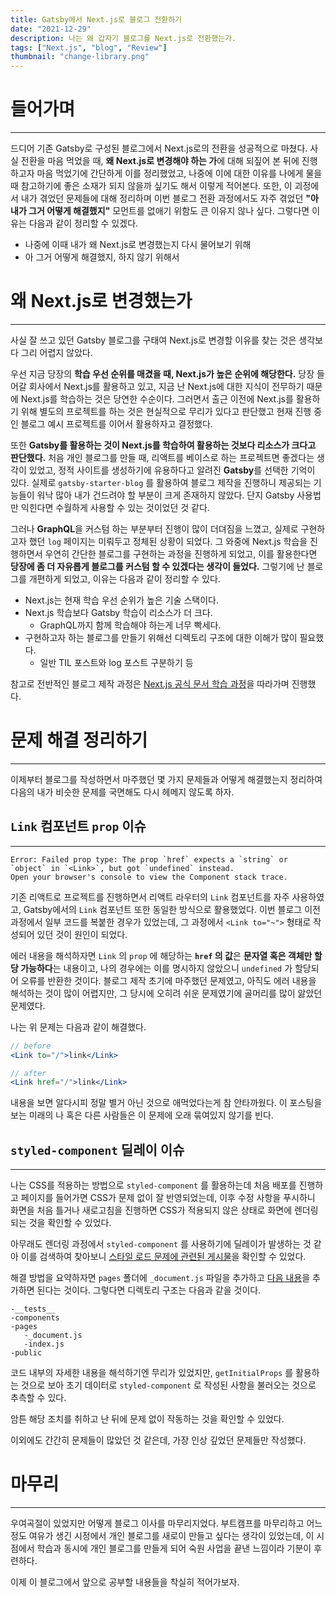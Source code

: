 ```yaml
---
title: Gatsby에서 Next.js로 블로그 전환하기
date: "2021-12-29"
description: 나는 왜 갑자기 블로그를 Next.js로 전환했는가.
tags: ["Next.js", "blog", "Review"]
thumbnail: "change-library.png"
---
```


# 들어가며

---

드디어 기존 Gatsby로 구성된 블로그에서 Next.js로의 전환을 성공적으로 마쳤다. 사실 전환을 마음 먹었을 때, **왜 Next.js로 변경해야 하는 가**에 대해 되짚어 본 뒤에 진행하고자 마음 먹었기에 간단하게 이를 정리했었고, 나중에 이에 대한 이유를 나에게 물을 때 참고하기에 좋은 소재가 되지 않을까 싶기도 해서 이렇게 적어본다. 또한, 이 괴정에서 내가 겪었던 문제들에 대해 정리하며 이번 블로그 전환 과정에서도 자주 겪었던 **"아 내가 그거 어떻게 해결했지"** 모먼트를 없애기 위함도 큰 이유지 않나 싶다. 그렇다면 이유는 다음과 같이 정리할 수 있겠다.

- 나중에 이때 내가 왜 Next.js로 변경했는지 다시 물어보기 위해
- 아 그거 어떻게 해결했지, 하지 않기 위해서

# 왜 Next.js로 변경했는가

---

사실 잘 쓰고 있던 Gatsby 블로그를 구태여 Next.js로 변경할 이유를 찾는 것은 생각보다 그리 어렵지 않았다.

우선 지금 당장의 **학습 우선 순위를 매겼을 때, Next.js가 높은 순위에 해당한다.** 당장 들어갈 회사에서 Next.js를 활용하고 있고, 지금 난 Next.js에 대한 지식이 전무하기 때문에 Next.js를 학습하는 것은 당연한 수순이다. 그러면서 출근 이전에 Next.js를 활용하기 위해 별도의 프로젝트를 하는 것은 현실적으로 무리가 있다고 판단했고 현재 진행 중인 블로그 예시 프로젝트를 이어서 활용하자고 결정했다.

또한 **Gatsby를 활용하는 것이 Next.js를 학습하여 활용하는 것보다 리소스가 크다고 판단했다.** 처음 개인 블로그를 만들 때, 리액트를 베이스로 하는 프로젝트면 좋겠다는 생각이 있었고, 정적 사이트를 생성하기에 유용하다고 알려진 **Gatsby**를 선택한 기억이 있다. 실제로 `gatsby-starter-blog` 를 활용하여 블로그 제작을 진행하니 제공되는 기능들이 워낙 많아 내가 건드려야 할 부분이 크게 존재하지 않았다. 단지 Gatsby 사용법만 익힌다면 수월하게 사용할 수 있는 것이었던 것 같다.

그러나 **GraphQL**을 커스텀 하는 부분부터 진행이 많이 더뎌짐을 느꼈고, 실제로 구현하고자 했던 `log` 페이지는 미뤄두고 정체된 상황이 되었다. 그 와중에 Next.js 학습을 진행하면서 우연히 간단한 블로그를 구현하는 과정을 진행하게 되었고, 이를 활용한다면 **당장에 좀 더 자유롭게 블로그를 커스텀 할 수 있겠다는 생각이 들었다.** 그렇기에 난 블로그를 개편하게 되었고, 이유는 다음과 같이 정리할 수 있다.

- Next.js는 현재 학습 우선 순위가 높은 기술 스택이다.
- Next.js 학습보다 Gatsby 학습이 리소스가 더 크다.
  - GraphQL까지 함께 학습해야 하는게 너무 빡세다.
- 구현하고자 하는 블로그를 만들기 위해선 디렉토리 구조에 대한 이해가 많이 필요했다.
  - 일반 TIL 포스트와 log 포스트 구분하기 등

참고로 전반적인 블로그 제작 과정은 [Next.js 공식 문서 학습 과정](https://nextjs.org/learn/basics/create-nextjs-app?utm_source=next-site&utm_medium=homepage-cta&utm_campaign=next-website)을 따라가며 진행했다.

# 문제 해결 정리하기

---

이제부터 블로그를 작성하면서 마주했던 몇 가지 문제들과 어떻게 해결했는지 정리하여 다음의 내가 비슷한 문제를 국면해도 다시 헤메지 않도록 하자.

## `Link` 컴포넌트 `prop` 이슈

---

```
Error: Failed prop type: The prop `href` expects a `string` or `object` in `<Link>`, but got `undefined` instead.
Open your browser's console to view the Component stack trace.
```

기존 리액트로 프로젝트를 진행하면서 리액트 라우터의 `Link` 컴포넌트를 자주 사용하였고, Gatsby에서의 `Link` 컴포넌트 또한 동일한 방식으로 활용했었다. 이번 블로그 이전 과정에서 일부 코드를 복붙한 경우가 있었는데, 그 과정에서 `<Link to="~">` 형태로 작성되어 있던 것이 원인이 되었다.

에러 내용을 해석하자면 `Link` 의 `prop` 에 해당하는 **`href` 의 값**은 **문자열 혹은 객체만 할당 가능하다**는 내용이고, 나의 경우에는 이를 명시하지 않았으니 `undefined` 가 할당되어 오류를 반환한 것이다. 블로그 제작 초기에 마주했던 문제였고, 아직도 에러 내용을 해석하는 것이 많이 어렵지만, 그 당시에 오히려 쉬운 문제였기에 골머리를 많이 앓았던 문제였다.

나는 위 문제는 다음과 같이 해결했다.

```jsx
// before
<Link to="/">link</Link>

// after
<Link href="/">link</Link>
```

내용을 보면 알다시피 정말 별거 아닌 것으로 애먹었다는게 참 안타까웠다. 이 포스팅을 보는 미래의 나 혹은 다른 사람들은 이 문제에 오래 묶여있지 않기를 빈다.

## `styled-component` 딜레이 이슈

---

나는 CSS를 적용하는 방법으로 `styled-component` 를 활용하는데 처음 배포를 진행하고 페이지를 들어가면 CSS가 문제 없이 잘 반영되었는데, 이후 수정 사항을 푸시하니 화면을 처음 틀거나 새로고침을 진행하면 CSS가 적용되지 않은 상태로 화면에 렌더링 되는 것을 확인할 수 있었다.

아무래도 렌더링 과정에서 `styled-component` 를 사용하기에 딜레이가 발생하는 것 같아 이를 검색하여 찾아보니 [스타일 로드 문제에 관련된 게시물](https://dev.to/rsanchezp/next-js-and-styled-components-style-loading-issue-3i68)을 확인할 수 있었다.

해결 방법을 요약하자면 `pages` 폴더에 `_document.js` 파일을 추가하고 [다음 내용](https://github.com/vercel/next.js/blob/master/examples/with-styled-components/pages/_document.js)을 추가하면 된다는 것이다. 그렇다면 디렉토리 구조는 다음과 같을 것이다.

```
-__tests__
-components
-pages
   -_document.js
   -index.js
-public
```

코드 내부의 자세한 내용을 해석하기엔 무리가 있었지만, `getInitialProps` 를 활용하는 것으로 보아 초기 데이터로 `styled-component` 로 작성된 사항을 불러오는 것으로 추측할 수 있다.

암튼 해당 조치를 취하고 난 뒤에 문제 없이 작동하는 것을 확인할 수 있었다.

이외에도 간간히 문제들이 많았던 것 같은데, 가장 인상 깊었던 문제들만 작성했다.

# 마무리

---

우여곡절이 있었지만 어떻게 블로그 이사를 마무리지었다. 부트캠프를 마무리하고 어느 정도 여유가 생긴 시정에서 개인 블로그를 새로이 만들고 싶다는 생각이 있었는데, 이 시점에서 학습과 동시에 개인 블로그를 만들게 되어 숙원 사업을 끝낸 느낌이라 기분이 후련하다.

이제 이 블로그에서 앞으로 공부할 내용들을 착실히 적어가보자.
